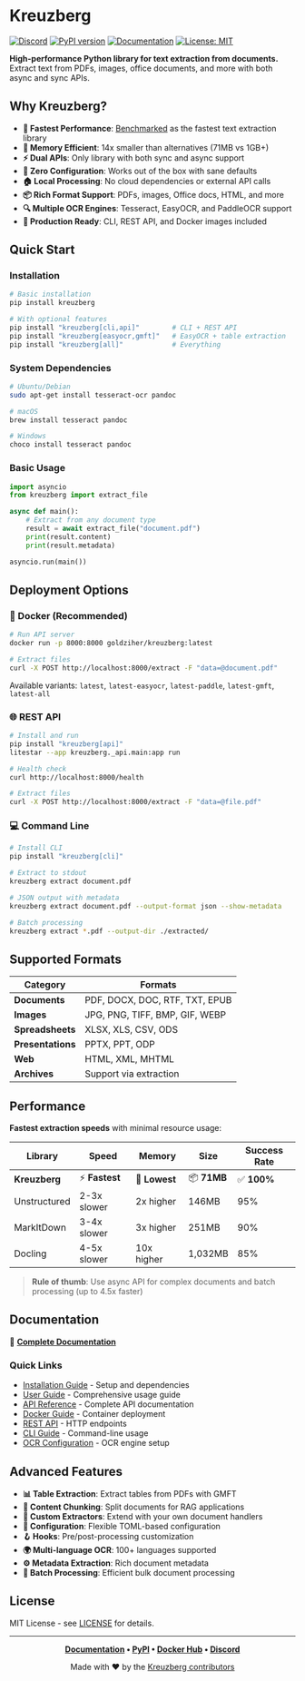 # Kreuzberg

[![Discord](https://img.shields.io/badge/Discord-Join%20our%20community-7289da)](https://discord.gg/pXxagNK2zN)
[![PyPI version](https://badge.fury.io/py/kreuzberg.svg)](https://badge.fury.io/py/kreuzberg)
[![Documentation](https://img.shields.io/badge/docs-GitHub_Pages-blue)](https://goldziher.github.io/kreuzberg/)
[![License: MIT](https://img.shields.io/badge/License-MIT-yellow.svg)](https://opensource.org/licenses/MIT)

**High-performance Python library for text extraction from documents.** Extract text from PDFs, images, office documents, and more with both async and sync APIs.

## Why Kreuzberg?

- **🚀 Fastest Performance**: [Benchmarked](https://github.com/Goldziher/python-text-extraction-libs-benchmarks) as the fastest text extraction library
- **💾 Memory Efficient**: 14x smaller than alternatives (71MB vs 1GB+)
- **⚡ Dual APIs**: Only library with both sync and async support
- **🔧 Zero Configuration**: Works out of the box with sane defaults
- **🏠 Local Processing**: No cloud dependencies or external API calls
- **📦 Rich Format Support**: PDFs, images, Office docs, HTML, and more
- **🔍 Multiple OCR Engines**: Tesseract, EasyOCR, and PaddleOCR support
- **🐳 Production Ready**: CLI, REST API, and Docker images included

## Quick Start

### Installation

```bash
# Basic installation
pip install kreuzberg

# With optional features
pip install "kreuzberg[cli,api]"        # CLI + REST API
pip install "kreuzberg[easyocr,gmft]"   # EasyOCR + table extraction
pip install "kreuzberg[all]"            # Everything
```

### System Dependencies

```bash
# Ubuntu/Debian
sudo apt-get install tesseract-ocr pandoc

# macOS
brew install tesseract pandoc

# Windows
choco install tesseract pandoc
```

### Basic Usage

```python
import asyncio
from kreuzberg import extract_file

async def main():
    # Extract from any document type
    result = await extract_file("document.pdf")
    print(result.content)
    print(result.metadata)

asyncio.run(main())
```

## Deployment Options

### 🐳 Docker (Recommended)

```bash
# Run API server
docker run -p 8000:8000 goldziher/kreuzberg:latest

# Extract files
curl -X POST http://localhost:8000/extract -F "data=@document.pdf"
```

Available variants: `latest`, `latest-easyocr`, `latest-paddle`, `latest-gmft`, `latest-all`

### 🌐 REST API

```bash
# Install and run
pip install "kreuzberg[api]"
litestar --app kreuzberg._api.main:app run

# Health check
curl http://localhost:8000/health

# Extract files
curl -X POST http://localhost:8000/extract -F "data=@file.pdf"
```

### 💻 Command Line

```bash
# Install CLI
pip install "kreuzberg[cli]"

# Extract to stdout
kreuzberg extract document.pdf

# JSON output with metadata
kreuzberg extract document.pdf --output-format json --show-metadata

# Batch processing
kreuzberg extract *.pdf --output-dir ./extracted/
```

## Supported Formats

| Category          | Formats                        |
| ----------------- | ------------------------------ |
| **Documents**     | PDF, DOCX, DOC, RTF, TXT, EPUB |
| **Images**        | JPG, PNG, TIFF, BMP, GIF, WEBP |
| **Spreadsheets**  | XLSX, XLS, CSV, ODS            |
| **Presentations** | PPTX, PPT, ODP                 |
| **Web**           | HTML, XML, MHTML               |
| **Archives**      | Support via extraction         |

## Performance

**Fastest extraction speeds** with minimal resource usage:

| Library       | Speed          | Memory        | Size        | Success Rate |
| ------------- | -------------- | ------------- | ----------- | ------------ |
| **Kreuzberg** | ⚡ **Fastest** | 💾 **Lowest** | 📦 **71MB** | ✅ **100%**  |
| Unstructured  | 2-3x slower    | 2x higher     | 146MB       | 95%          |
| MarkItDown    | 3-4x slower    | 3x higher     | 251MB       | 90%          |
| Docling       | 4-5x slower    | 10x higher    | 1,032MB     | 85%          |

> **Rule of thumb**: Use async API for complex documents and batch processing (up to 4.5x faster)

## Documentation

📖 **[Complete Documentation](https://goldziher.github.io/kreuzberg/)**

### Quick Links

- [Installation Guide](https://goldziher.github.io/kreuzberg/getting-started/installation/) - Setup and dependencies
- [User Guide](https://goldziher.github.io/kreuzberg/user-guide/) - Comprehensive usage guide
- [API Reference](https://goldziher.github.io/kreuzberg/api-reference/) - Complete API documentation
- [Docker Guide](https://goldziher.github.io/kreuzberg/user-guide/docker/) - Container deployment
- [REST API](https://goldziher.github.io/kreuzberg/user-guide/api-server/) - HTTP endpoints
- [CLI Guide](https://goldziher.github.io/kreuzberg/cli/) - Command-line usage
- [OCR Configuration](https://goldziher.github.io/kreuzberg/user-guide/ocr-configuration/) - OCR engine setup

## Advanced Features

- **📊 Table Extraction**: Extract tables from PDFs with GMFT
- **🧩 Content Chunking**: Split documents for RAG applications
- **🎯 Custom Extractors**: Extend with your own document handlers
- **🔧 Configuration**: Flexible TOML-based configuration
- **🪝 Hooks**: Pre/post-processing customization
- **🌍 Multi-language OCR**: 100+ languages supported
- **⚙️ Metadata Extraction**: Rich document metadata
- **🔄 Batch Processing**: Efficient bulk document processing

## License

MIT License - see [LICENSE](LICENSE) for details.

______________________________________________________________________

<div align="center">

**[Documentation](https://goldziher.github.io/kreuzberg/) • [PyPI](https://pypi.org/project/kreuzberg/) • [Docker Hub](https://hub.docker.com/r/goldziher/kreuzberg) • [Discord](https://discord.gg/pXxagNK2zN)**

Made with ❤️ by the [Kreuzberg contributors](https://github.com/Goldziher/kreuzberg/graphs/contributors)

</div>
